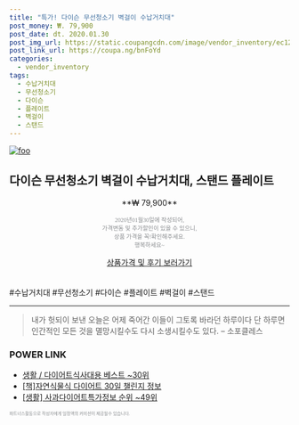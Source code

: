 ```yaml
--- 
title: "특가! 다이슨 무선청소기 벽걸이 수납거치대" 
post_money: ₩. 79,900 
post_date: dt. 2020.01.30 
post_img_url: https://static.coupangcdn.com/image/vendor_inventory/ec12/005081f19c9b91a00349ea061ba73911f4f7e57c4ad24c39d2f4c63632a3.jpg 
post_link_url: https://coupa.ng/bnFoYd 
categories: 
  - vendor_inventory 
tags: 
  - 수납거치대 
  - 무선청소기 
  - 다이슨 
  - 플레이트 
  - 벽걸이 
  - 스탠드 
--- 
```

[![foo](https://static.coupangcdn.com/image/vendor_inventory/ec12/005081f19c9b91a00349ea061ba73911f4f7e57c4ad24c39d2f4c63632a3.jpg)](https://coupa.ng/bnFoYd) 

## 다이슨 무선청소기 벽걸이 수납거치대, 스탠드 플레이트 
<p style="text-align: center;">**₩ 79,900**</p> 
<p style="text-align: center;"><span style="color: #898c8f; font-family: Georgia,Times,serif; font-size: 0.75em;">2020년01월30일에 작성되어, <br>가격변동 및 추가할인이 있을 수 있으니,<br> 상품 가격을 꼭!확인해주세요.<br>행복하세요~</span> 
</p>	 
<div markdown="0" style="text-align: center;"><a href="https://coupa.ng/bnFoYd" class="btn btn--success">상품가격 및 후기 보러가기</a></div> 
<br><br> 
  #수납거치대 #무선청소기 #다이슨 #플레이트 #벽걸이 #스탠드 
<hr> 

> 내가 헛되이 보낸 오늘은 어제 죽어간 이들이 그토록 바라던 하루이다 단 하루면 인간적인 모든 것을 멸망시킬수도 다시 소생시킬수도 있다. – 소포클레스 


### POWER LINK

* <a href="https://blog.naver.com/santokki14/221788184851" target="_blank">생활 / 다이어트식사대용 베스트 ~30위</a>
* <a href="https://blog.naver.com/fasyy4321/221760998192" target="_blank">[책]자연식물식 다이어트 30일 챌린지 정보</a>
* <a href="https://blog.naver.com/sakai111/221773495707" target="_blank"> [생활] 사과다이어트특가정보 순위 ~49위</a>

<span style="color: #898c8f; font-family: Georgia,Times,serif; font-size: 0.55em;">파트너스활동으로 작성자에게 일정액의 커미션이 제공될수 있습니다.</span> 
